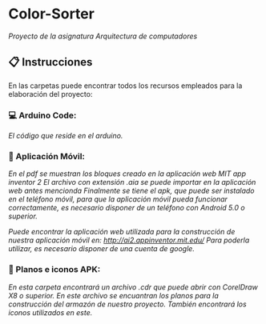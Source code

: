 # Color-Sorter
_Proyecto de la asignatura Arquitectura de computadores_

## 📋 Instrucciones 
En las carpetas puede encontrar todos los recursos empleados para la elaboración del proyecto:

### 💻 Arduino Code:
_El código que reside en el arduino._
    
### 📱 Aplicación Móvil:
_En el pdf se muestran los bloques creado en la aplicación web MIT app inventor 2
   El archivo con extensión .aia se puede importar en la aplicación web antes mencionda
   Finalmente se tiene el apk, que puede ser instalado en el teléfono móvil, para que la aplicación móvil pueda funcionar correctamente, es necesario disponer de un teléfono con Android 5.0 o superior._
    
_Puede encontrar la aplicación web utilizada para la construcción de nuestra aplicación móvil en: http://ai2.appinventor.mit.edu/_
_Para poderla utilizar, es necesario disponer de una cuenta de google._
    
### 📐 Planos e iconos APK: 
_En esta carpeta encontrará un archivo .cdr que puede abrir con CorelDraw X8 o superior. En este archivo se encuantran los planos para la construcción del armazón de nuestro proyecto. También encontrará los iconos utilizados en este._
